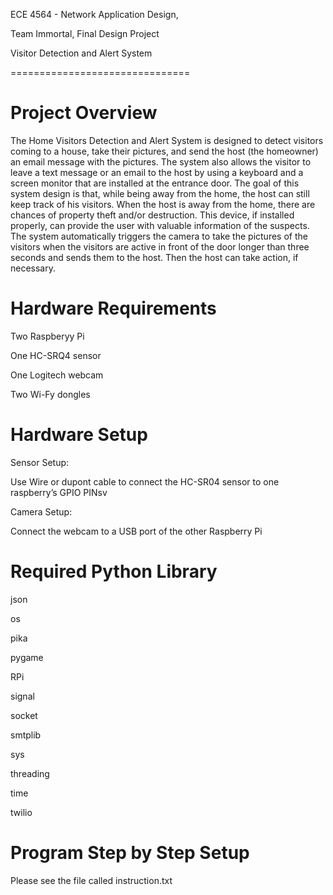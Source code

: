 <p>ECE 4564 - Network Application Design,</p>
<p>Team Immortal, Final Design Project</p>
<p>Visitor Detection and Alert System</p>
===============================

Project Overview
========================
The Home Visitors Detection and Alert System is designed to detect visitors coming to a house, take their pictures, and send the host (the homeowner) an email message with the pictures. The system also allows the visitor to leave a text message or an email to the host by using a keyboard and a screen monitor that are installed at the entrance door. The goal of this system design is that, while being away from the home, the host can still keep track of his visitors.  When the host is away from the home, there are chances of property theft and/or destruction. This device, if installed properly, can provide the user with valuable information of the suspects. The system automatically triggers the camera to take the pictures of the visitors when the visitors are active in front of the door longer than three seconds and sends them to the host. Then the host can take action, if necessary.

Hardware Requirements
========================
<p>Two Raspberyy Pi</p>
<p>One HC-SRQ4 sensor</p>
<p>One Logitech webcam</p>
<p>Two Wi-Fy dongles</p>

Hardware Setup
========================
<p>Sensor Setup:</p>
<p>Use Wire or dupont cable to connect the HC-SR04 sensor to one raspberry’s GPIO PINsv

<p>Camera Setup:</p>
<p>Connect the webcam to a USB port of the other Raspberry Pi</p>

Required Python Library
========================
<p>json</p>
<p>os</p>
<p>pika</p>
<p>pygame</p>
<p>RPi</p>
<p>signal</p>
<p>socket</p>
<p>smtplib</p>
<p>sys</p>
<p>threading</p>
<p>time</p>
<p>twilio</p>

Program Step by Step Setup
========================
Please see the file called instruction.txt 





